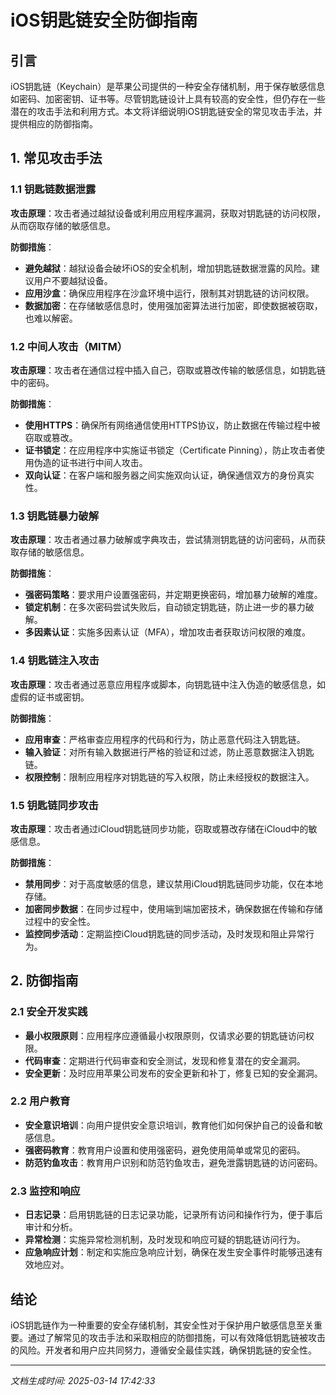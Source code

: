 # iOS钥匙链安全防御指南

## 引言

iOS钥匙链（Keychain）是苹果公司提供的一种安全存储机制，用于保存敏感信息如密码、加密密钥、证书等。尽管钥匙链设计上具有较高的安全性，但仍存在一些潜在的攻击手法和利用方式。本文将详细说明iOS钥匙链安全的常见攻击手法，并提供相应的防御指南。

## 1. 常见攻击手法

### 1.1 钥匙链数据泄露

**攻击原理**：攻击者通过越狱设备或利用应用程序漏洞，获取对钥匙链的访问权限，从而窃取存储的敏感信息。

**防御措施**：
- **避免越狱**：越狱设备会破坏iOS的安全机制，增加钥匙链数据泄露的风险。建议用户不要越狱设备。
- **应用沙盒**：确保应用程序在沙盒环境中运行，限制其对钥匙链的访问权限。
- **数据加密**：在存储敏感信息时，使用强加密算法进行加密，即使数据被窃取，也难以解密。

### 1.2 中间人攻击（MITM）

**攻击原理**：攻击者在通信过程中插入自己，窃取或篡改传输的敏感信息，如钥匙链中的密码。

**防御措施**：
- **使用HTTPS**：确保所有网络通信使用HTTPS协议，防止数据在传输过程中被窃取或篡改。
- **证书锁定**：在应用程序中实施证书锁定（Certificate Pinning），防止攻击者使用伪造的证书进行中间人攻击。
- **双向认证**：在客户端和服务器之间实施双向认证，确保通信双方的身份真实性。

### 1.3 钥匙链暴力破解

**攻击原理**：攻击者通过暴力破解或字典攻击，尝试猜测钥匙链的访问密码，从而获取存储的敏感信息。

**防御措施**：
- **强密码策略**：要求用户设置强密码，并定期更换密码，增加暴力破解的难度。
- **锁定机制**：在多次密码尝试失败后，自动锁定钥匙链，防止进一步的暴力破解。
- **多因素认证**：实施多因素认证（MFA），增加攻击者获取访问权限的难度。

### 1.4 钥匙链注入攻击

**攻击原理**：攻击者通过恶意应用程序或脚本，向钥匙链中注入伪造的敏感信息，如虚假的证书或密钥。

**防御措施**：
- **应用审查**：严格审查应用程序的代码和行为，防止恶意代码注入钥匙链。
- **输入验证**：对所有输入数据进行严格的验证和过滤，防止恶意数据注入钥匙链。
- **权限控制**：限制应用程序对钥匙链的写入权限，防止未经授权的数据注入。

### 1.5 钥匙链同步攻击

**攻击原理**：攻击者通过iCloud钥匙链同步功能，窃取或篡改存储在iCloud中的敏感信息。

**防御措施**：
- **禁用同步**：对于高度敏感的信息，建议禁用iCloud钥匙链同步功能，仅在本地存储。
- **加密同步数据**：在同步过程中，使用端到端加密技术，确保数据在传输和存储过程中的安全性。
- **监控同步活动**：定期监控iCloud钥匙链的同步活动，及时发现和阻止异常行为。

## 2. 防御指南

### 2.1 安全开发实践

- **最小权限原则**：应用程序应遵循最小权限原则，仅请求必要的钥匙链访问权限。
- **代码审查**：定期进行代码审查和安全测试，发现和修复潜在的安全漏洞。
- **安全更新**：及时应用苹果公司发布的安全更新和补丁，修复已知的安全漏洞。

### 2.2 用户教育

- **安全意识培训**：向用户提供安全意识培训，教育他们如何保护自己的设备和敏感信息。
- **强密码教育**：教育用户设置和使用强密码，避免使用简单或常见的密码。
- **防范钓鱼攻击**：教育用户识别和防范钓鱼攻击，避免泄露钥匙链的访问密码。

### 2.3 监控和响应

- **日志记录**：启用钥匙链的日志记录功能，记录所有访问和操作行为，便于事后审计和分析。
- **异常检测**：实施异常检测机制，及时发现和响应可疑的钥匙链访问行为。
- **应急响应计划**：制定和实施应急响应计划，确保在发生安全事件时能够迅速有效地应对。

## 结论

iOS钥匙链作为一种重要的安全存储机制，其安全性对于保护用户敏感信息至关重要。通过了解常见的攻击手法和采取相应的防御措施，可以有效降低钥匙链被攻击的风险。开发者和用户应共同努力，遵循安全最佳实践，确保钥匙链的安全性。

---

*文档生成时间: 2025-03-14 17:42:33*
